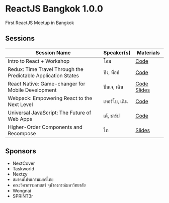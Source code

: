 # ReactJS Bangkok 1.0.0

First ReactJS Meetup in Bangkok


## Sessions

| Session Name | Speaker(s) | Materials |
| ------------ | ---------- | --------- |
| Intro to React + Workshop | โอม | [Code](https://github.com/buffaly/intro-react-bkk-1.0.0) |
| Redux: Time Travel Through the Predictable Application States | ปิง, ท็อป | [Code](https://github.com/reactbkk/IntroToRedux) |
| React Native: Game-changer for Mobile Development | ปันเจ, เฉิน | [Code](https://github.com/Ranatchai/react-native-bkk-example) [Slides](./react-native.pdf) |
| Webpack: Empowering React to the Next Level | เทอร์โบ, เฉิน | [Code](https://github.com/turboza/reactbkk-webpack-example) |
| Universal JavaScript: The Future of Web Apps | เต้, ชาร์ป | [Code](https://github.com/reactbkk/reactjs-bangkok-universal) |
| Higher-Order Components and Recompose | ไท | [Slides](./higher-order-components.pdf) |


## Sponsors

- NextCover
- Taskworld
- Nextzy
- สมาคมโปรแกรมเมอร์ไทย
- คณะวิศวกรรมศาสตร์ จุฬาลงกรณ์มหาวิทยาลัย
- Wongnai
- SPRINT3r
